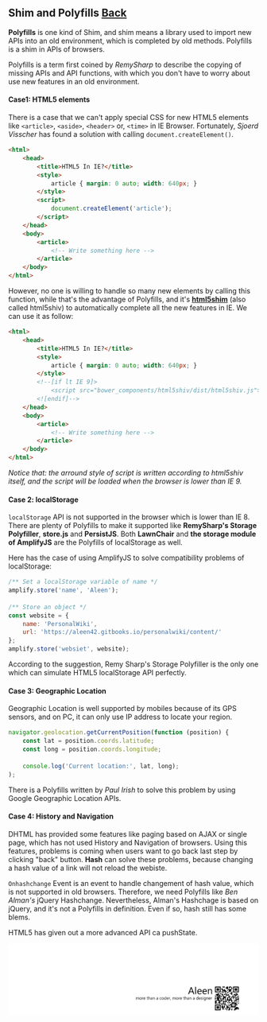 ## Shim and Polyfills [Back](./../JavaScript.md)

**Polyfills** is one kind of Shim, and shim means a library used to import new APIs into an old environment, which is completed by old methods. Polyfills is a shim in APIs of browsers.

Polyfills is a term first coined by *RemySharp* to describe the copying of missing APIs and API functions, with which you don't have to worry about use new features in an old environment.

#### Case1: HTML5 elements

There is a case that we can't apply special CSS for new HTML5 elements like `<article>`, `<aside>`, `<header>` or, `<time>` in IE Browser. Fortunately, *Sjoerd Visscher* has found a solution with calling `document.createElement()`.

```html
<html>
    <head>
        <title>HTML5 In IE?</title>
        <style>
            article { margin: 0 auto; width: 640px; }
        </style>
        <script>
            document.createElement('article');
        </script>
    </head>
    <body>
        <article>
            <!-- Write something here -->
        </article>
    </body>
</html>
```

However, no one is willing to handle so many new elements by calling this function, while that's the advantage of Polyfills, and it's [**html5shim**](https://github.com/aFarkas/html5shiv) (also called html5shiv) to automatically complete all the new features in IE. We can use it as follow:

```html
<html>
    <head>
        <title>HTML5 In IE?</title>
        <style>
            article { margin: 0 auto; width: 640px; }
        </style>
        <!--[if lt IE 9]>
            <script src="bower_components/html5shiv/dist/html5shiv.js"></script>
        <![endif]-->
    </head>
    <body>
        <article>
            <!-- Write something here -->
        </article>
    </body>
</html>
```

*Notice that: the arround style of script is written according to html5shiv itself, and the script will be loaded when the browser is lower than IE 9.*

#### Case 2: localStorage

`localStorage` API is not supported in the browser which is lower than IE 8. There are plenty of Polyfills to make it supported like **RemySharp's Storage Polyfiller**, **store.js** and **PersistJS**. Both **LawnChair** and **the storage module of AmplifyJS** are the Polyfills of localStorage as well.

Here has the case of using AmplifyJS to solve compatibility problems of localStorage:

```js
/** Set a localStorage variable of name */
amplify.store('name', 'Aleen');

/** Store an object */
const website = {
    name: 'PersonalWiki',
    url: 'https://aleen42.gitbooks.io/personalwiki/content/'
};
amplify.store('websiet', website);
```

According to the suggestion, Remy Sharp's Storage Polyfiller is the only one which can simulate HTML5 localStorage API perfectly.

#### Case 3: Geographic Location

Geographic Location is well supported by mobiles because of its GPS sensors, and on PC, it can only use IP address to locate your region.

```js
navigator.geolocation.getCurrentPosition(function (position) {
    const lat = position.coords.latitude;
    const long = position.coords.longitude;
    
    console.log('Current location:', lat, long);
);
```

There is a Polyfills written by *Paul Irish* to solve this problem by using Google Geographic Location APIs.

#### Case 4: History and Navigation

DHTML has provided some features like paging based on AJAX or single page, which has not used History and Navigation of browsers. Using this features, problems is coming when users want to go back last step by clicking "back" button. **Hash** can solve these problems, because changing a hash value of a link will not reload the webiste.

`Onhashchange` Event is an event to handle changement of hash value, which is not supported in old browsers. Therefore, we need Polyfills like *Ben Alman's* jQuery Hashchange. Nevertheless, Alman's Hashchage is based on jQuery, and it's not a Polyfills in definition. Even if so, hash still has some blems.

HTML5 has given out a more advanced API ca pushState.

<a href="http://aleen42.github.io/" target="_blank" ><img src="./../../../pic/tail.gif"></a>